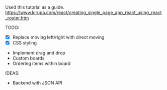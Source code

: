 Used this tutorial as a guide. https://www.kirupa.com/react/creating_single_page_app_react_using_react_router.htm

TODO:
- [x] Replace moving left/right with direct moving
- [x] CSS styling
- Implement drag and drop
- Custom boards
- Ordering items within board

IDEAS:
- Backend with JSON API
